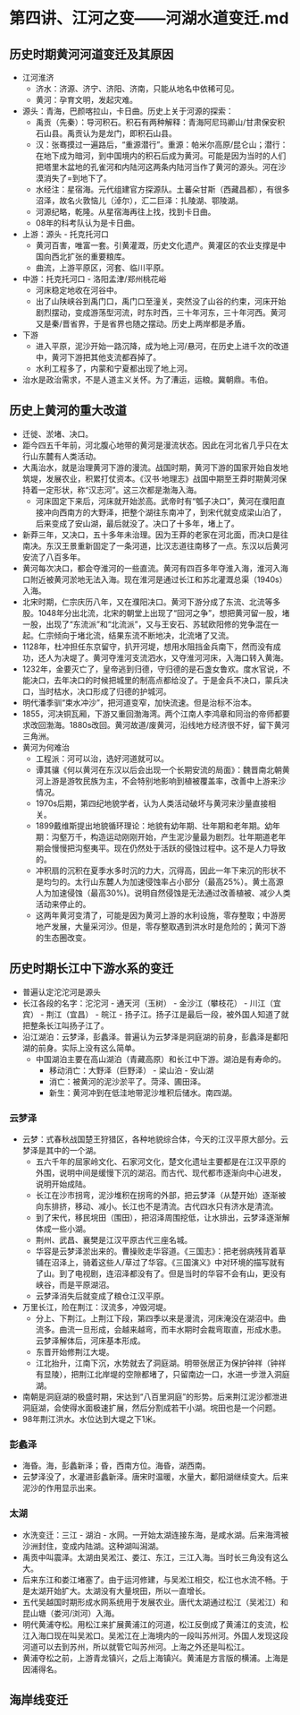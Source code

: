 # 第四讲、江河之变——河湖水道变迁.md
## 历史时期黄河河道变迁及其原因
- 江河淮济
    - 济水：济源、济宁、济阳、济南，只能从地名中依稀可见。
    - 黄河：孕育文明，发起灾难。
- 源头：青海，巴颜喀拉山，卡日曲。历史上关于河源的探索：
    - 禹贡（先秦）：导河积石。积石有两种解释：青海阿尼玛卿山/甘肃保安积石山县。禹贡认为是龙门，即积石山县。
    - 汉：张骞摸过一遍路后，“重源潜行”。重源：帕米尔高原/昆仑山；潜行：在地下成为暗河，到中国境内的积石后成为黄河。可能是因为当时的人们把塔里木盆地的孔雀河和内陆河这两条内陆河当作了黄河的源头。河在沙漠消失了=到地下了。
    - 水经注：星宿海。元代组建官方探源队。土蕃朵甘斯（西藏昌都），有很多沼泽，故名火敦恼儿（淖尔），汇二巨泽：扎陵湖、鄂陵湖。
    - 河源纪略，乾隆。从星宿海再往上找，找到卡日曲。
    - 08年的科考队认为是卡日曲。
- 上游：源头 - 托克托河口
    - 黄河百害，唯富一套。引黄灌溉，历史文化遗产。黄灌区的农业支撑是中国向西北扩张的重要粮库。
    - 曲流，上游平原区，河套、临川平原。
- 中游：托克托河口 - 洛阳孟津/郑州桃花峪
    - 河床稳定地收在河谷中。
    - 出了山陕峡谷到禹门口，禹门口至潼关，突然没了山谷的约束，河床开始剧烈摆动，变成游荡型河流，时东时西，三十年河东，三十年河西。黄河又是秦/晋省界，于是省界也随之摆动。历史上两岸都是矛盾。
- 下游
    - 进入平原，泥沙开始一路沉降，成为地上河/悬河，在历史上进千次的改道中，黄河下游把其他支流都吞掉了。
    - 水利工程多了，内蒙和宁夏都出现了地上河。
- 治水是政治需求，不是人道主义关怀。为了漕运，运粮。冀朝鼎。韦伯。
## 历史上黄河的重大改道
- 迁徙、淤堵、决口。
- 距今四五千年前，河北腹心地带的黄河是漫流状态。因此在河北省几乎只在太行山东麓有人类活动。
- 大禹治水，就是治理黄河下游的漫流。战国时期，黄河下游的国家开始自发地筑堤，发展农业，积累打仗资本。《汉书·地理志》战国中期至王莽时期黄河保持着一定形状，称“汉志河”。这三次都是渤海入海。
    - 河床固定下来后，河床就开始淤高。武帝时有“瓠子决口”，黄河在濮阳直接冲向西南方的大野泽，把整个湖往东南冲了，到宋代就变成梁山泊了，后来变成了安山湖，最后就没了。决口了十多年，堵上了。
- 新莽三年，又决口，五十多年未治理。因为王莽的老家在河北面，而决口是往南决。东汉王景重新固定了一条河道，比汉志道往南移了一点。东汉以后黄河安流了八百多年。
- 黄河每次决口，都会夺淮河的一些直流。黄河有四百多年夺淮入海，淮河入海口附近被黄河淤地无法入海。现在淮河是通过长江和苏北灌溉总渠（1940s）入海。
- 北宋时期，仁宗庆历八年，又在濮阳决口。黄河下游分成了东流、北流等多股。1048年分出北流，北宋的朝堂上出现了“回河之争”，想把黄河留一股，堵一股，出现了“东流派”和“北流派”，又与王安石、苏轼欧阳修的党争混在一起。仁宗倾向于堵北流，结果东流不断地决，北流堵了又流。
- 1128年，杜冲担任东京留守，扒开河堤，想用水阻挡金兵南下，然而没有成功，还人为决堤了。黄河夺淮河支流泗水，又夺淮河河床，入海口转入黄海。
- 1232年，金要灭亡了，皇帝逃到归德，守归德的是石盏女鲁欢。度水官说，不能决口，去年决口的时候把城里的制高点都给没了。于是金兵不决口，蒙兵决口，当时枯水，决口形成了归德的护城河。
- 明代潘季驯“束水冲沙”，把河道变窄，加快流速。但是治标不治本。
- 1855，河决铜瓦厢，下游又重回渤海湾。两个江南人李鸿章和同治的帝师都要求改回渤海。1880s改回。黄河故道/废黄河，沿线地方经济很不好，留下黄河三角洲。
- 黄河为何难治
    - 工程派：河可以治，选好河道就可以。
    - 谭其骧《何以黄河在东汉以后会出现一个长期安流的局面》：魏晋南北朝黄河上游是游牧民族为主，不会特别地影响到植被覆盖率，改善中上游来沙情况。
    - 1970s后期，第四纪地貌学者，认为人类活动破坏与黄河来沙量直接相关。
    - 1899戴维斯提出地貌循环理论：地貌有幼年期、壮年期和老年期。幼年期：沟壑万千，构造运动刚刚开始，产生泥沙量最为剧烈。壮年期道老年期会慢慢把沟壑夷平。现在仍然处于活跃的侵蚀过程中。这不是人力导致的。
    - 冲积扇的沉积在夏季水多时沉的力大，沉得高，因此一年下来沉的形状不是均匀的。太行山东麓人为加速侵蚀率占小部分（最高25%）。黄土高源人为加速侵蚀（最高30%)。说明自然侵蚀是无法通过改善植被、减少人类活动来停止的。
    - 这两年黄河变清了，可能是因为黄河上游的水利设施，零存整取；中游房地产发展，大量采河沙。但是，零存整取遇到洪水时是危险的；黄河下游的生态圈改变。
## 历史时期长江中下游水系的变迁
- 普遍认定沱沱河是源头
- 长江各段的名字：沱沱河 - 通天河（玉树） - 金沙江（攀枝花） - 川江（宜宾） - 荆江（宜昌） - 皖江 - 扬子江。扬子江是最后一段，被外国人知道了就把整条长江叫扬子江了。
- 沿江湖泊：云梦泽，彭蠡泽。普遍认为云梦泽是洞庭湖的前身，彭蠡泽是鄱阳湖的前身。实际上没有这么简单。
    - 中国湖泊主要在高山湖泊（青藏高原）和长江中下游。湖泊是有寿命的。
        - 移动消亡：大野泽（巨野泽） - 梁山泊 - 安山湖
        - 消亡：被黄河的泥沙淤平了。菏泽、圃田泽。
        - 新生：黄河冲到在低洼地带泥沙堆积后储水。南四湖。
### 云梦泽
- 云梦：式春秋战国楚王狩猎区，各种地貌综合体，今天的江汉平原大部分。云梦泽是其中的一个湖。
    - 五六千年的屈家岭文化、石家河文化，楚文化遗址主要都是在江汉平原的外围，说明中间是缓慢下沉的湖沼。而古代、现代都市逐渐向中心进发，说明开始成陆。
    - 长江在沙市拐弯，泥沙堆积在拐弯的外部，把云梦泽（从楚开始）逐渐被向东排挤，移动、减小。长江也不是清流。古代四水只有济水是清流。
    - 到了宋代，移民垸田（围田），把沼泽周围挖低，让水排出，云梦泽逐渐解体成一些小湖。
    - 荆州、武昌、襄樊是江汉平原古代三座名城。
    - 华容是云梦泽淤出来的。曹操败走华容道。《三国志》：把老弱病残背着草铺在沼泽上，骑着这些人/草过了华容。《三国演义》中对环境的描写就有了山。到了电视剧，连沼泽都没有了。但是当时的华容不会有山，更没有峡谷，而是平原湖沼。
    - 云梦泽消失后就变成了粮仓江汉平原。
- 万里长江，险在荆江：汊流多，冲毁河堤。
    - 分上、下荆江。上荆江下段，第四季以来是漫流，河床淹没在湖沼中。曲流多。曲流一旦形成，会越来越弯，而丰水期时会裁弯取直，形成水患。云梦泽解体后，河床基本形成。
    - 东晋开始修荆江大堤。
    - 江北抬升，江南下沉，水势就去了洞庭湖。明带张居正为保护钟祥（钟祥有显陵），把荆江北岸堤的空隙都堵了，只留南边一口，水进一步泄入洞庭湖。
- 南朝是洞庭湖的极盛时期，宋达到“八百里洞庭”的形势。后来荆江泥沙都泄进洞庭湖，会使得水面极速扩展，然后分割成若干小湖。垸田也是一个问题。
- 98年荆江洪水。水位达到大堤之下1米。
### 彭蠡泽
- 海昏。海，彭蠡新泽；昏，西南方位。海昏，湖西南。
- 云梦泽没了，水灌进彭蠡新泽。唐宋时温暖，水量大，鄱阳湖继续变大。后来泥沙的作用显示出来。
### 太湖
- 水洗变迁：三江 - 湖泊 - 水网。一开始太湖连接东海，是咸水湖。后来海湾被沙洲封住，变成内陆湖。这种湖叫潟湖。
- 禹贡中叫震泽。太湖由吴淞江、娄江、东江，三江入海。当时长三角没有这么大。
- 后来东江和娄江堵塞了。由于运河修建，与吴淞江相交，松江也水流不畅。于是太湖开始扩大。太湖没有大量垸田，所以一直增长。
- 五代吴越国时期形成水网系统用于发展农业。唐代太湖通过松江（吴淞江）和昆山塘（娄河/浏河）入海。
- 明代黄浦夺松。用松江来扩展黄浦江的河道，松江反倒成了黄浦江的支流，松江入海口现在叫吴淞口。吴淞江在上海境内的一段叫苏州河。外国人发现这段河道可以去到苏州，所以就管它叫苏州河。上海之外还是叫松江。
- 黄浦夺松之前，上游青龙镇兴，之后上海镇兴。黄浦是方言版的横浦。上海是因浦得名。
## 海岸线变迁